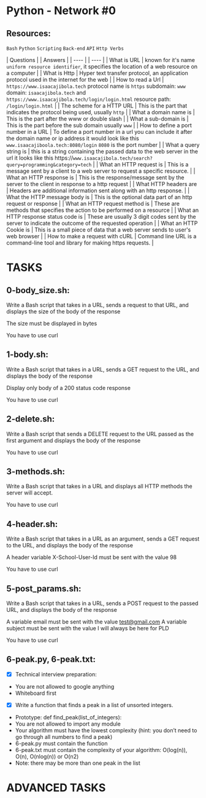 # Python - Network #0

## Resources:
`Bash`
`Python`
`Scripting`
`Back-end`
`API`
`Http Verbs`

| Questions | | Answers |
| ---- | | ---- |
| What is URL | known for it's name `uniform resource identifier`, it specifies the location of a web resource on a computer |
| What is Http | Hyper text transfer protocol, an application protocol used in the internet for the web |
| How to read a Url | `https://www.isaacajibola.tech` protocol name is `https` subdomain: `www` domain: `isaacajibola.tech` and `https://www.isaacajibola.tech/login/login.html` resource path: `/login/login.html` |
| The scheme for a HTTP URL | This is the part that indicates the protocol being used, usually `http` |
| What a domain name is | This is the part after the www or double slash |
| What a sub-domain is | This is the part before the sub domain usually `www` |
| How to define a port number in a URL | To define a port number in a url you can include it after the domain name or ip address it would look like this `www.isaacajiboola.tech:8080/login` `8080` is the port number |
| What a query string is | this is a string containing the passed data to the web server in the url it looks like this https://`www.isaacajibola.tech/search?query=programming&category=tech` |
| What an HTTP request is | This is a message sent by a client to a web server to request a specific resource. |
| What an HTTP response is | This is the response/message sent by the server to the client in response to a http request |
| What HTTP headers are | Headers are additional information sent along with an http response. |
| What the HTTP message body is | This is the optional data part of an http request or response |
| What an HTTP request method is | These are methods that specifies the action to be performed on a resource |
| What an HTTP response status code is | These are usually 3 digit codes sent by the server to indicate the outcome of the requested operation |
| What an HTTP Cookie is | This is a small piece of data that a web server sends to user's web browser |
| How to make a request with cURL | Command line URL is a command-line tool and library for making https requests. |

# TASKS

## 0-body_size.sh:

Write a Bash script that takes in a URL, sends a request to that URL, and displays the size of the body of the response

The size must be displayed in bytes

You have to use curl

## 1-body.sh:

Write a Bash script that takes in a URL, sends a GET request to the URL, and displays the body of the response

Display only body of a 200 status code response

You have to use curl

## 2-delete.sh:

Write a Bash script that sends a DELETE request to the URL passed as the first argument and displays the body of the response

You have to use curl

## 3-methods.sh:

Write a Bash script that takes in a URL and displays all HTTP methods the server will accept.

You have to use curl

## 4-header.sh:

Write a Bash script that takes in a URL as an argument, sends a GET request to the URL, and displays the body of the response

A header variable X-School-User-Id must be sent with the value 98

You have to use curl

## 5-post_params.sh:

Write a Bash script that takes in a URL, sends a POST request to the passed URL, and displays the body of the response

A variable email must be sent with the value test@gmail.com
A variable subject must be sent with the value I will always be here for PLD

You have to use curl

## 6-peak.py, 6-peak.txt:

- [X] Technical interview preparation:

- You are not allowed to google anything
- Whiteboard first

- [X] Write a function that finds a peak in a list of unsorted integers.

- Prototype: def find_peak(list_of_integers):
- You are not allowed to import any module
- Your algorithm must have the lowest complexity (hint: you don’t need to go through all numbers to find a peak)
- 6-peak.py must contain the function
- 6-peak.txt must contain the complexity of your algorithm: O(log(n)), O(n), O(nlog(n)) or O(n2)
- Note: there may be more than one peak in the list

# ADVANCED TASKS
